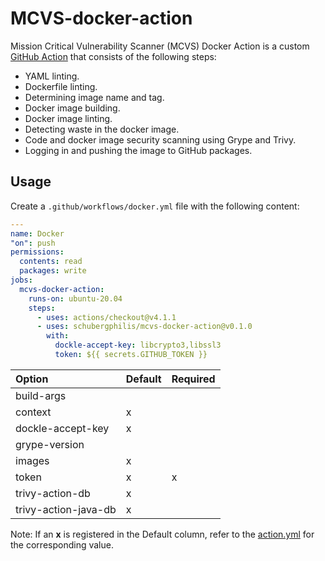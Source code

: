 # MCVS-docker-action

Mission Critical Vulnerability Scanner (MCVS) Docker Action is a custom
[GitHub Action](https://github.com/features/actions) that consists of the
following steps:

- YAML linting.
- Dockerfile linting.
- Determining image name and tag.
- Docker image building.
- Docker image linting.
- Detecting waste in the docker image.
- Code and docker image security scanning using Grype and Trivy.
- Logging in and pushing the image to GitHub packages.

## Usage

Create a `.github/workflows/docker.yml` file with the following content:

```yaml
---
name: Docker
"on": push
permissions:
  contents: read
  packages: write
jobs:
  mcvs-docker-action:
    runs-on: ubuntu-20.04
    steps:
      - uses: actions/checkout@v4.1.1
      - uses: schubergphilis/mcvs-docker-action@v0.1.0
        with:
          dockle-accept-key: libcrypto3,libssl3
          token: ${{ secrets.GITHUB_TOKEN }}
```

| Option               | Default | Required |
| :------------------- | :------ | -------- |
| build-args           |         |          |
| context              | x       |          |
| dockle-accept-key    | x       |          |
| grype-version        |         |          |
| images               | x       |          |
| token                | x       | x        |
| trivy-action-db      | x       |          |
| trivy-action-java-db | x       |          |

Note: If an **x** is registered in the Default column, refer to the
[action.yml](action.yml) for the corresponding value.
